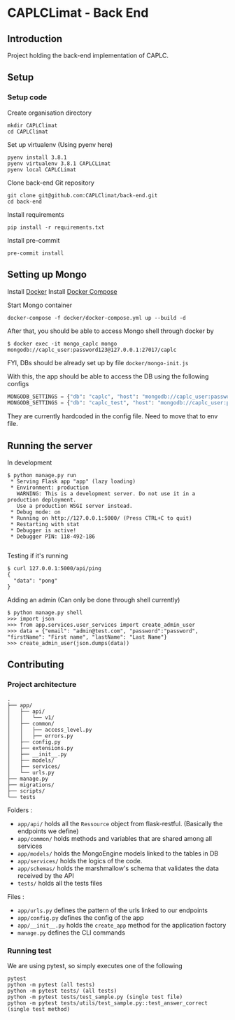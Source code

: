 # CAPLCLimat - Back End
## Introduction
Project holding the back-end implementation of CAPLC.

## Setup

### Setup code
Create organisation directory
```shell script
mkdir CAPLClimat
cd CAPLClimat
```

Set up virtualenv
(Using pyenv here)
```shell script
pyenv install 3.8.1
pyenv virtualenv 3.8.1 CAPLCLimat
pyenv local CAPLCLimat
```

Clone back-end Git repository
```shell script
git clone git@github.com:CAPLClimat/back-end.git
cd back-end
```

Install requirements
```shell script
pip install -r requirements.txt
```

Install pre-commit
```shell script
pre-commit install
```

## Setting up Mongo
Install [Docker](https://www.docker.com/get-started)
Install [Docker Compose](https://docs.docker.com/compose/install/)

Start Mongo container
```shell script
docker-compose -f docker/docker-compose.yml up --build -d
```

After that, you should be able to access Mongo shell through docker by
```shell script
$ docker exec -it mongo_caplc mongo mongodb://caplc_user:password123@127.0.0.1:27017/caplc
```

FYI, DBs should be already set up by file `docker/mongo-init.js`

With this, the app should be able to access the DB using the following configs
```python
MONGODB_SETTINGS = {"db": "caplc", "host": "mongodb://caplc_user:password123@127.0.0.1:27017"}
MONGODB_SETTINGS = {"db": "caplc_test", "host": "mongodb://caplc_user:password123@127.0.0.1:27017"}
```
They are currently hardcoded in the config file. Need to move that to env file.

## Running the server
In development
```shell script
$ python manage.py run
 * Serving Flask app "app" (lazy loading)
 * Environment: production
   WARNING: This is a development server. Do not use it in a production deployment.
   Use a production WSGI server instead.
 * Debug mode: on
 * Running on http://127.0.0.1:5000/ (Press CTRL+C to quit)
 * Restarting with stat
 * Debugger is active!
 * Debugger PIN: 118-492-186


```

Testing if it's running
```shell script
$ curl 127.0.0.1:5000/api/ping
{
  "data": "pong"
}
```

Adding an admin (Can only be done through shell currently)
```shell script
$ python manage.py shell
>>> import json
>>> from app.services.user_services import create_admin_user
>>> data = {"email": "admin@test.com", "password":"password", "firstName": "First name", "lastName": "Last Name"}
>>> create_admin_user(json.dumps(data))
```

## Contributing
### Project architecture
```text
.
├── app/
│   ├── api/
│   │   └── v1/
│   ├── common/
│   │   ├── access_level.py
│   │   ├── errors.py
│   ├── config.py
│   ├── extensions.py
│   ├── __init__.py
│   ├── models/
│   ├── services/
│   └── urls.py
├── manage.py
├── migrations/
├── scripts/
└── tests
```

Folders :
- `app/api/` holds all the `Ressource` object from flask-restful. (Basically the endpoints we define)
- `app/common/` holds methods and variables that are shared among all services
- `app/models/` holds the MongoEngine models linked to the tables in DB
- `app/services/` holds the logics of the code.
- `app/schemas/` holds the marshmallow's schema that validates the data received by the API
- `tests/` holds all the tests files

Files :
- `app/urls.py` defines the pattern of the urls linked to our endpoints
- `app/config.py` defines the config of the app
- `app/__init__.py` holds the `create_app` method for the application factory
- `manage.py` defines the CLI commands

### Running test
We are using pytest, so simply executes one of the following
```shell script
pytest
python -m pytest (all tests)
python -m pytest tests/ (all tests)
python -m pytest tests/test_sample.py (single test file)
python -m pytest tests/utils/test_sample.py::test_answer_correct (single test method)
```
